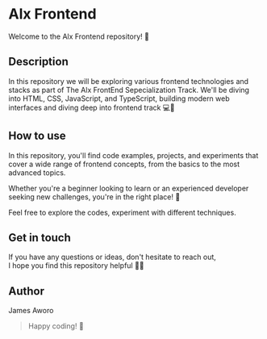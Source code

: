 # Alx Frontend
Welcome to the Alx Frontend repository! 🎉

## Description
In this repository we will be exploring various frontend technologies and stacks as part of The Alx FrontEnd Sepecialization Track. 
We'll be diving into HTML, CSS, JavaScript, and TypeScript, building modern web interfaces and diving deep into frontend track 💻🚀

## How to use
In this repository, you'll find code examples, projects, and experiments that cover a wide range of frontend concepts, 
from the basics to the most advanced topics. 

Whether you're a beginner looking to learn or an experienced developer seeking new challenges, you're in the right place! 🌟

Feel free to explore the codes, experiment with different techniques.

## Get in touch
If you have any questions or ideas, don't hesitate to reach out,  
I hope you find this repository helpful 🤝🌐

## Author 
James Aworo

> Happy coding! 🎈
